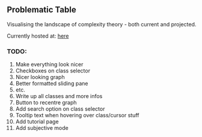## Problematic Table

Visualising the landscape of complexity theory - both current and projected.

Currently hosted at: [here](https://elegant-cat-a1a148.netlify.app/)

### TODO:

1. Make everything look nicer
  1. Checkboxes on class selector
  2. Nicer looking graph
  3. Better formatted sliding pane
  4. etc.
2. Write up all classes and more infos
3. Button to recentre graph
4. Add search option on class selector
5. Tooltip text when hovering over class/cursor stuff
6. Add tutorial page
7. Add subjective mode
